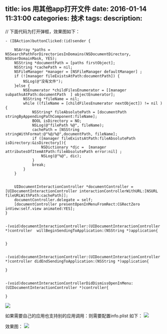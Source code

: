 title: ios 用其他app打开文件
date: 2016-01-14 11:31:00
categories: 技术
tags: 
description:
---
// 下面代码为打开弹框，效果图如下：


```objc
- (IBAction)buttonClicked:(id)sender {
    
    NSArray *paths = NSSearchPathForDirectoriesInDomains(NSDocumentDirectory, NSUserDomainMask, YES);
    NSString *documentPath = [paths firstObject];
    NSString *cachePath = nil;
    NSFileManager *manager = [NSFileManager defaultManager] ;
    if (![manager fileExistsAtPath:documentPath]) {
        NSLog(@"没有文件");
    }else {
        NSEnumerator *childFilesEnumerator = [[manager subpathsAtPath:documentPath  ] objectEnumerator];
        NSString *fileName = nil;
        while ((fileName = [childFilesEnumerator nextObject]) != nil ){
            NSString* fileAbsolutePath = [documentPath stringByAppendingPathComponent:fileName];
            BOOL isDirectory = NO;
            NSLog(@"filePath %@", fileName);
            cachePath = [NSString stringWithFormat:@"%@/%@",documentPath, fileName];
            if ([manager fileExistsAtPath:fileAbsolutePath isDirectory:&isDirectory]){
                NSDictionary *dic =  [manager attributesOfItemAtPath:fileAbsolutePath error:nil] ;
                NSLog(@"%@", dic);
            }
            break;
        }
    }
    
    
    UIDocumentInteractionController *documentController = [UIDocumentInteractionController interactionControllerWithURL:[NSURL fileURLWithPath:cachePath]];
    documentController.delegate = self;
    [documentController presentOpenInMenuFromRect:CGRectZero inView:self.view animated:YES];
}


-(void)documentInteractionController:(UIDocumentInteractionController *)controller  willBeginSendingToApplication:(NSString *)application{
    
    
}


-(void)documentInteractionController:(UIDocumentInteractionController *)controller didEndSendingToApplication:(NSString *)application{
    
}


-(void)documentInteractionControllerDidDismissOpenInMenu:(UIDocumentInteractionController *)controller{
    
}

```
![](http://img.blog.csdn.net/20160114121914335)


如果需要自己的应用也支持别的应用调用：则需要配置info.plist 如下：
![]()![](http://img.blog.csdn.net/20160114122715580?watermark/2/text/aHR0cDovL2Jsb2cuY3Nkbi5uZXQv/font/5a6L5L2T/fontsize/400/fill/I0JBQkFCMA==/dissolve/70/gravity/Center)



效果图：
![](http://img.blog.csdn.net/20160114122208037)

